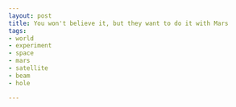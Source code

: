```yaml
---
layout: post
title: You won't believe it, but they want to do it with Mars
tags:
- world
- experiment
- space
- mars
- satellite
- beam
- hole

---
```


